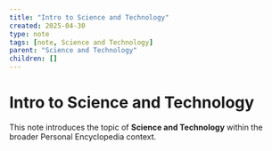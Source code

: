 ```yaml
---
title: "Intro to Science and Technology"
created: 2025-04-30
type: note
tags: [note, Science and Technology]
parent: "Science and Technology"
children: []
---
```


# Intro to Science and Technology

This note introduces the topic of **Science and Technology** within the broader Personal Encyclopedia context.
